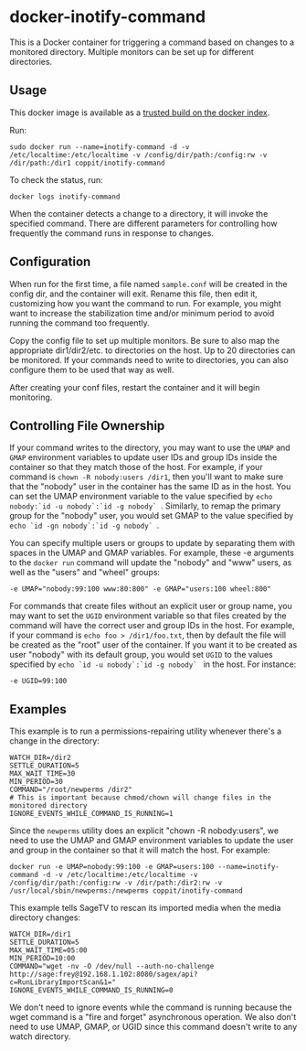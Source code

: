 docker-inotify-command
======================

This is a Docker container for triggering a command based on changes to a monitored directory. Multiple monitors can be set
up for different directories.

Usage
-----

This docker image is available as a [trusted build on the docker index](https://index.docker.io/u/coppit/inotify-command/).

Run:

`sudo docker run --name=inotify-command -d -v /etc/localtime:/etc/localtime -v /config/dir/path:/config:rw -v /dir/path:/dir1 coppit/inotify-command`

To check the status, run:

`docker logs inotify-command`

When the container detects a change to a directory, it will invoke the specified command. There are different parameters
for controlling how frequently the command runs in response to changes.

Configuration
-------------

When run for the first time, a file named `sample.conf` will be created in the config dir, and the container will exit.
Rename this file, then edit it, customizing how you want the command to run. For example, you might want to increase the
stabilization time and/or minimum period to avoid running the command too frequently.

Copy the config file to set up multiple monitors. Be sure to also map the appropriate dir1/dir2/etc. to directories on
the host. Up to 20 directories can be monitored. If your commands need to write to directories, you can also configure
them to be used that way as well.

After creating your conf files, restart the container and it will begin monitoring.

Controlling File Ownership
--------------------------

If your command writes to the directory, you may want to use the `UMAP` and `GMAP` environment variables to update user
IDs and group IDs inside the container so that they match those of the host. For example, if your command is `chown -R
nobody:users /dir1`, then you'll want to make sure that the "nobody" user in the container has the same ID as in the
host. You can set the UMAP environment variable to the value specified by
``echo nobody:`id -u nobody`:`id -g nobody` ``. Similarly, to remap the primary group for the "nobody" user, you would set
GMAP to the value specified by ``echo `id -gn nobody`:`id -g nobody` ``.

You can specify multiple users or groups to update by separating them with spaces in the UMAP and GMAP variables. For
example, these -e arguments to the `docker run` command will update the "nobody" and "www" users, as well as the "users"
and "wheel" groups:

`-e UMAP="nobody:99:100 www:80:800" -e GMAP="users:100 wheel:800"`

For commands that create files without an explicit user or group name, you may want to set the `UGID` environment
variable so that files created by the command will have the correct user and group IDs in the host. For example, if your
command is `echo foo > /dir1/foo.txt`, then by default the file will be created as the "root" user of the container. If
you want it to be created as user "nobody" with its default group, you would set `UGID` to the values specified by
``echo `id -u nobody`:`id -g nobody` `` in the host. For instance:

`-e UGID=99:100`

Examples
--------

This example is to run a permissions-repairing utility whenever there's a change in the directory:

    WATCH_DIR=/dir2
    SETTLE_DURATION=5
    MAX_WAIT_TIME=30
    MIN_PERIOD=30
    COMMAND="/root/newperms /dir2"
    # This is important because chmod/chown will change files in the monitored directory
    IGNORE_EVENTS_WHILE_COMMAND_IS_RUNNING=1

Since the `newperms` utility does an explicit "chown -R nobody:users", we need to use the UMAP and GMAP environment
variables to update the user and group in the container so that it will match the host. For example:

`docker run -e UMAP=nobody:99:100 -e GMAP=users:100 --name=inotify-command -d -v /etc/localtime:/etc/localtime -v
/config/dir/path:/config:rw -v /dir/path:/dir2:rw -v /usr/local/sbin/newperms:/newperms coppit/inotify-command`

This example tells SageTV to rescan its imported media when the media directory changes:

    WATCH_DIR=/dir1
    SETTLE_DURATION=5
    MAX_WAIT_TIME=05:00
    MIN_PERIOD=10:00
    COMMAND="wget -nv -O /dev/null --auth-no-challenge http://sage:frey@192.168.1.102:8080/sagex/api?c=RunLibraryImportScan&1="
    IGNORE_EVENTS_WHILE_COMMAND_IS_RUNNING=0

We don't need to ignore events while the command is running because the wget command is a "fire and forget" asynchronous
operation. We also don't need to use UMAP, GMAP, or UGID since this command doesn't write to any watch directory.
